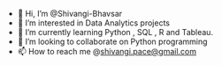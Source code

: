- 👋 Hi, I’m @Shivangi-Bhavsar
- 👀 I’m interested in Data Analytics projects  
- 🌱 I’m currently learning Python , SQL , R and Tableau.
- 💞️ I’m looking to collaborate on Python programming 
- 📫 How to reach me @shivangi.pace@gmail.com

<!---
Shivangi-Bhavsar/Shivangi-Bhavsar is a ✨ special ✨ repository because its `README.md` (this file) appears on your GitHub profile.
You can click the Preview link to take a look at your changes.
--->
